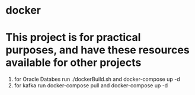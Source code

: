 
# docker
# This project is for practical purposes, and have these resources available for other projects
1. for Oracle Databes run ./dockerBuild.sh and docker-compose up -d
2. for kafka run docker-compose pull and  docker-compose up -d
